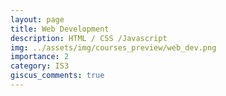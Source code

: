 ```yaml
---
layout: page
title: Web Development
description: HTML / CSS /Javascript
img: ../assets/img/courses_preview/web_dev.png
importance: 2
category: IS3
giscus_comments: true
---
```


